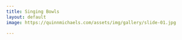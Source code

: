 ```yaml
---
title: Singing Bowls
layout: default
image: https://quinnmichaels.com/assets/img/gallery/slide-01.jpg

---
```

